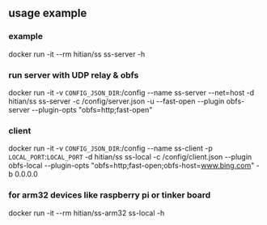 ## usage example

### example

docker run -it --rm hitian/ss ss-server -h

### run server with UDP relay & obfs

docker run -it -v `CONFIG_JSON_DIR`:/config --name ss-server --net=host -d hitian/ss ss-server -c /config/server.json -u --fast-open --plugin obfs-server --plugin-opts "obfs=http;fast-open"

### client

docker run -it -v `CONFIG_JSON_DIR`:/config --name ss-client -p `LOCAL_PORT`:`LOCAL_PORT` -d hitian/ss ss-local -c /config/client.json --plugin obfs-local --plugin-opts "obfs=http;fast-open;obfs-host=www.bing.com" -b 0.0.0.0


### for arm32 devices like raspberry pi or tinker board

docker run -it --rm hitian/ss-arm32 ss-local -h

